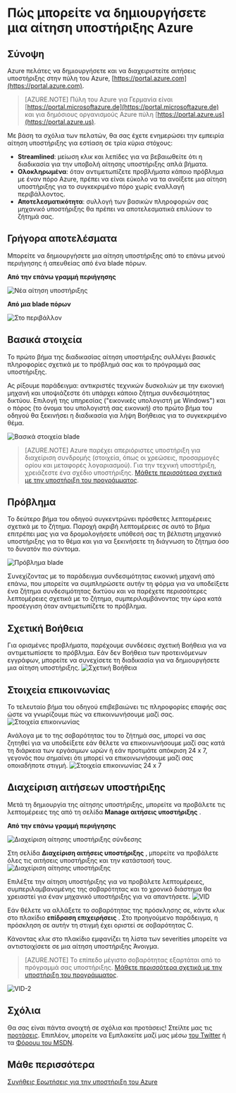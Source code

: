 <properties
     pageTitle="Πώς μπορείτε να δημιουργήσετε μια αίτηση υποστήριξης Azure | Microsoft Azure"
     description="Πώς μπορείτε να δημιουργήσετε μια αίτηση υποστήριξης Azure."
     services="Azure Supportability"
     documentationCenter=""
     authors="ganganarayanan"
     manager="scotthit"
     editor=""/>

<tags
     ms.service="azure-supportability"
     ms.workload="na"
     ms.tgt_pltfrm="na"
     ms.devlang="na"
     ms.topic="article"
     ms.date="10/25/2016"
     ms.author="gangan"/>

# <a name="how-to-create-an-azure-support-request"></a>Πώς μπορείτε να δημιουργήσετε μια αίτηση υποστήριξης Azure

## <a name="summary"></a>Σύνοψη
Azure πελάτες να δημιουργήσετε και να διαχειριστείτε αιτήσεις υποστήριξης στην πύλη του Azure, [https://portal.azure.com](https://portal.azure.com).
>[AZURE.NOTE] Πύλη του Azure για Γερμανία είναι [https://portal.microsoftazure.de](https://portal.microsoftazure.de) και για δημόσιους οργανισμούς Azure πύλη [https://portal.azure.us](https://portal.azure.us).

Με βάση τα σχόλια των πελατών, θα σας έχετε ενημερώσει την εμπειρία αίτηση υποστήριξης για εστίαση σε τρία κύρια στόχους:

- **Streamlined**: μείωση κλικ και λεπίδες για να βεβαιωθείτε ότι η διαδικασία για την υποβολή αίτησης υποστήριξης απλά βήματα.
- **Ολοκληρωμένα**: όταν αντιμετωπίζετε προβλήματα κάποιο πρόβλημα με έναν πόρο Azure, πρέπει να είναι εύκολο να τα ανοίξετε μια αίτηση υποστήριξης για το συγκεκριμένο πόρο χωρίς εναλλαγή περιβάλλοντος.
- **Αποτελεσματικότητα**: συλλογή των βασικών πληροφοριών σας μηχανικό υποστήριξης θα πρέπει να αποτελεσματικά επιλύουν το ζήτημά σας.

## <a name="getting-started"></a>Γρήγορα αποτελέσματα
Μπορείτε να δημιουργήσετε μια αίτηση υποστήριξης από το επάνω μενού περιήγησης ή απευθείας από ένα blade πόρων.

**Από την επάνω γραμμή περιήγησης**

![Νέα αίτηση υποστήριξης](./media/how-to-create-azure-support-request/NewSupportRequest.png)

**Από μια blade πόρων**

![Στο περιβάλλον](./media/how-to-create-azure-support-request/Incontext.png)

## <a name="basics"></a>Βασικά στοιχεία
Το πρώτο βήμα της διαδικασίας αίτηση υποστήριξης συλλέγει βασικές πληροφορίες σχετικά με το πρόβλημά σας και το πρόγραμμά σας υποστήριξης.

Ας ρίξουμε παράδειγμα: αντικριστές τεχνικών δυσκολιών με την εικονική μηχανή και υποψιάζεστε ότι υπάρχει κάποιο ζήτημα συνδεσιμότητας δικτύου.
Επιλογή της υπηρεσίας ("εικονικές υπολογιστή με Windows") και ο πόρος (το όνομα του υπολογιστή σας εικονική) στο πρώτο βήμα του οδηγού θα ξεκινήσει η διαδικασία για λήψη Βοήθειας για το συγκεκριμένο θέμα.

![Βασικά στοιχεία blade](./media/how-to-create-azure-support-request/Basics.png)

>[AZURE.NOTE] Azure παρέχει απεριόριστες υποστήριξη για διαχείριση συνδρομής (στοιχεία, όπως οι χρεώσεις, προσαρμογές ορίου και μεταφορές λογαριασμού). Για την τεχνική υποστήριξη, χρειάζεστε ένα σχέδιο υποστήριξης. [Μάθετε περισσότερα σχετικά με την υποστήριξη του προγράμματος](https://azure.microsoft.com/support/plans).

## <a name="problem"></a>Πρόβλημα
Το δεύτερο βήμα του οδηγού συγκεντρώνει πρόσθετες λεπτομέρειες σχετικά με το ζήτημα. Παροχή ακριβή λεπτομέρειες σε αυτό το βήμα επιτρέπει μας για να δρομολογήσετε υπόθεσή σας τη βέλτιστη μηχανικό υποστήριξης για το θέμα και για να ξεκινήσετε τη διάγνωση το ζήτημα όσο το δυνατόν πιο σύντομα.

![Πρόβλημα blade](./media/how-to-create-azure-support-request/Problem.png)

Συνεχίζοντας με το παράδειγμα συνδεσιμότητας εικονική μηχανή από επάνω, που μπορείτε να συμπληρώσετε αυτήν τη φόρμα για να υποδείξετε ένα ζήτημα συνδεσιμότητας δικτύου και να παρέχετε περισσότερες λεπτομέρειες σχετικά με το ζήτημα, συμπεριλαμβάνοντας την ώρα κατά προσέγγιση όταν αντιμετωπίζετε το πρόβλημα.

## <a name="related-help"></a>Σχετική Βοήθεια
Για ορισμένες προβλήματα, παρέχουμε συνδέσεις σχετική Βοήθεια για να αντιμετωπίσετε το πρόβλημα. Εάν δεν Βοήθεια των προτεινόμενων εγγράφων, μπορείτε να συνεχίσετε τη διαδικασία για να δημιουργήσετε μια αίτηση υποστήριξης.
![Σχετική Βοήθεια](./media/how-to-create-azure-support-request/RelatedHelp.png)

## <a name="contact-information"></a>Στοιχεία επικοινωνίας
Το τελευταίο βήμα του οδηγού επιβεβαιώνει τις πληροφορίες επαφής σας ώστε να γνωρίζουμε πώς να επικοινωνήσουμε μαζί σας.
![Στοιχεία επικοινωνίας](./media/how-to-create-azure-support-request/ContactInformation.png)

Ανάλογα με το της σοβαρότητας του το ζήτημά σας, μπορεί να σας ζητηθεί για να υποδείξετε εάν θέλετε να επικοινωνήσουμε μαζί σας κατά τη διάρκεια των εργάσιμων ωρών ή εάν προτιμάτε απόκριση 24 x 7, γεγονός που σημαίνει ότι μπορεί να επικοινωνήσουμε μαζί σας οποιαδήποτε στιγμή.
![Στοιχεία επικοινωνίας 24 x 7](./media/how-to-create-azure-support-request/ContactInformation-2.png)

## <a name="manage-support-requests"></a>Διαχείριση αιτήσεων υποστήριξης
Μετά τη δημιουργία της αίτησης υποστήριξης, μπορείτε να προβάλετε τις λεπτομέρειες της από τη σελίδα **Manage αιτήσεις υποστήριξης** .

**Από την επάνω γραμμή περιήγησης**

![Διαχείριση αίτησης υποστήριξης σύνδεσης](./media/how-to-create-azure-support-request/ManageSupportRequest-link.png)

Στη σελίδα **Διαχείριση αιτήσεις υποστήριξης** , μπορείτε να προβάλετε όλες τις αιτήσεις υποστήριξης και την κατάστασή τους.
![Διαχείριση αίτησης υποστήριξης](./media/how-to-create-azure-support-request/ManageSupportRequest.png)

Επιλέξτε την αίτηση υποστήριξης για να προβάλετε λεπτομέρειες, συμπεριλαμβανομένης της σοβαρότητας και το χρονικό διάστημα θα χρειαστεί για έναν μηχανικό υποστήριξης για να απαντήσετε.
![VID](./media/how-to-create-azure-support-request/VID.png)

Εάν θέλετε να αλλάξετε το σοβαρότητας της πρόσκλησης σε, κάντε κλικ στο πλακίδιο **επίδραση επιχειρήσεις** . Στο προηγούμενο παράδειγμα, η πρόσκληση σε αυτήν τη στιγμή έχει οριστεί σε σοβαρότητας C.

Κάνοντας κλικ στο πλακίδιο εμφανίζει τη λίστα των severities μπορείτε να αντιστοιχίσετε σε μια αίτηση υποστήριξης Άνοιγμα.

>[AZURE.NOTE] Το επίπεδο μέγιστο σοβαρότητας εξαρτάται από το πρόγραμμά σας υποστήριξης. [Μάθετε περισσότερα σχετικά με την υποστήριξη του προγράμματος](https://azure.microsoft.com/support/plans).

![VID-2](./media/how-to-create-azure-support-request/VID-2.png)

## <a name="feedback"></a>Σχόλια
Θα σας είναι πάντα ανοιχτή σε σχόλια και προτάσεις! Στείλτε μας τις [προτάσεις](https://feedback.azure.com/forums/266794-support-feedback). Επιπλέον, μπορείτε να Εμπλακείτε μαζί μας μέσω [του Twitter](https://twitter.com/azuresupport) ή τα [Φόρουμ του MSDN](https://social.msdn.microsoft.com/Forums/azure).

## <a name="learn-more"></a>Μάθε περισσότερα
[Συνήθεις Ερωτήσεις για την υποστήριξη του Azure](https://azure.microsoft.com/support/faq)
